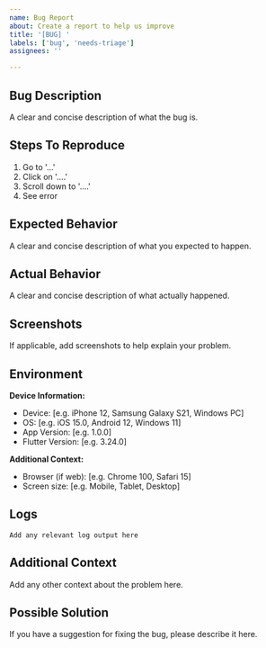 ```yaml
---
name: Bug Report
about: Create a report to help us improve
title: '[BUG] '
labels: ['bug', 'needs-triage']
assignees: ''

---
```


## Bug Description
A clear and concise description of what the bug is.

## Steps To Reproduce
1. Go to '...'
2. Click on '....'
3. Scroll down to '....'
4. See error

## Expected Behavior
A clear and concise description of what you expected to happen.

## Actual Behavior
A clear and concise description of what actually happened.

## Screenshots
If applicable, add screenshots to help explain your problem.

## Environment
**Device Information:**
 - Device: [e.g. iPhone 12, Samsung Galaxy S21, Windows PC]
 - OS: [e.g. iOS 15.0, Android 12, Windows 11]
 - App Version: [e.g. 1.0.0]
 - Flutter Version: [e.g. 3.24.0]

**Additional Context:**
 - Browser (if web): [e.g. Chrome 100, Safari 15]
 - Screen size: [e.g. Mobile, Tablet, Desktop]

## Logs
```
Add any relevant log output here
```

## Additional Context
Add any other context about the problem here.

## Possible Solution
If you have a suggestion for fixing the bug, please describe it here.